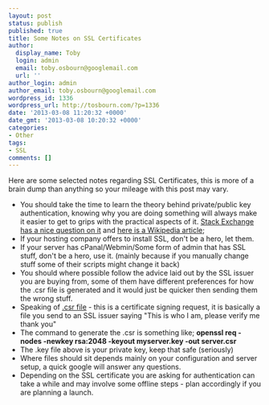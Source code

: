 ```yaml
---
layout: post
status: publish
published: true
title: Some Notes on SSL Certificates
author:
  display_name: Toby
  login: admin
  email: toby.osbourn@googlemail.com
  url: ''
author_login: admin
author_email: toby.osbourn@googlemail.com
wordpress_id: 1336
wordpress_url: http://tosbourn.com/?p=1336
date: '2013-03-08 11:20:32 +0000'
date_gmt: '2013-03-08 10:20:32 +0000'
categories:
- Other
tags:
- SSL
comments: []
---
```

<p>Here are some selected notes regarding SSL Certificates, this is more of a brain dump than anything so your mileage with this post may vary.</p>
<ul>
<li>You should take the time to learn the theory behind private/public key authentication, knowing why you are doing something will always make it easier to get to grips with the practical aspects of it. <a href="http://security.stackexchange.com/questions/6737/what-is-an-ssl-certificate-intended-to-prove-and-how-does-it-do-it">Stack Exchange has a nice question on it</a> and <a href="http://en.wikipedia.org/wiki/Public-key_cryptography">here is a Wikipedia article</a>;</li>
<li>If your hosting company offers to install SSL, don't be a hero, let them.</li>
<li>If your server has cPanal/Webmin/Some form of admin that has SSL stuff, don't be a hero, use it. (mainly because if you manually change stuff some of their scripts might change it back)</li>
<li>You should where possible follow the advice laid out by the SSL issuer you are buying from, some of them have different preferences for how the .csr file is generated and it would just be quicker then sending them the wrong stuff.</li>
<li>Speaking of <a href="http://en.wikipedia.org/wiki/Certificate_signing_request">.csr file</a> - this is a certificate signing request, it is basically a file you send to an SSL issuer saying "This is who I am, please verify me thank you"</li>
<li>The command to generate the .csr is something like; <strong>openssl req -nodes -newkey rsa:2048 -keyout myserver.key -out server.csr</strong></li>
<li>The .key file above is your private key, keep that safe (seriously)</li>
<li>Where files should sit depends mainly on your configuration and server setup, a quick google will answer any questions.</li>
<li>Depending on the SSL certificate you are asking for authentication can take a while and may involve some offline steps - plan accordingly if you are planning a launch.</li>
</ul>
